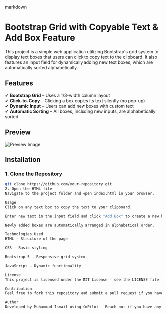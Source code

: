 markdown
# Bootstrap Grid with Copyable Text & Add Box Feature

This project is a simple web application utilizing Bootstrap's grid system to display text boxes that users can click to copy text to the clipboard. It also features an input field for dynamically adding new text boxes, which are automatically sorted alphabetically.

## Features
✔ **Bootstrap Grid** – Uses a 1/3-width column layout  
✔ **Click-to-Copy** – Clicking a box copies its text silently (no pop-up)  
✔ **Dynamic Input** – Users can add new boxes with custom text  
✔ **Automatic Sorting** – All boxes, including new inputs, are alphabetically sorted  

## Preview
![Preview Image](preview.png)

## Installation
### 1. Clone the Repository
```sh
git clone https://github.com/your-repository.git
2. Open the HTML file
Navigate to the project folder and open index.html in your browser.

Usage
Click on any text box to copy the text to your clipboard.

Enter new text in the input field and click "Add Box" to create a new box.

Newly added boxes are automatically arranged in alphabetical order.

Technologies Used
HTML – Structure of the page

CSS – Basic styling

Bootstrap 5 – Responsive grid system

JavaScript – Dynamic functionality

License
This project is licensed under the MIT License - see the LICENSE file for details.

Contribution
Feel free to fork this repository and submit a pull request if you have improvements or additional features!

Author
Developed by Muhammad Ismail using CoPilot – Reach out if you have any questions!
